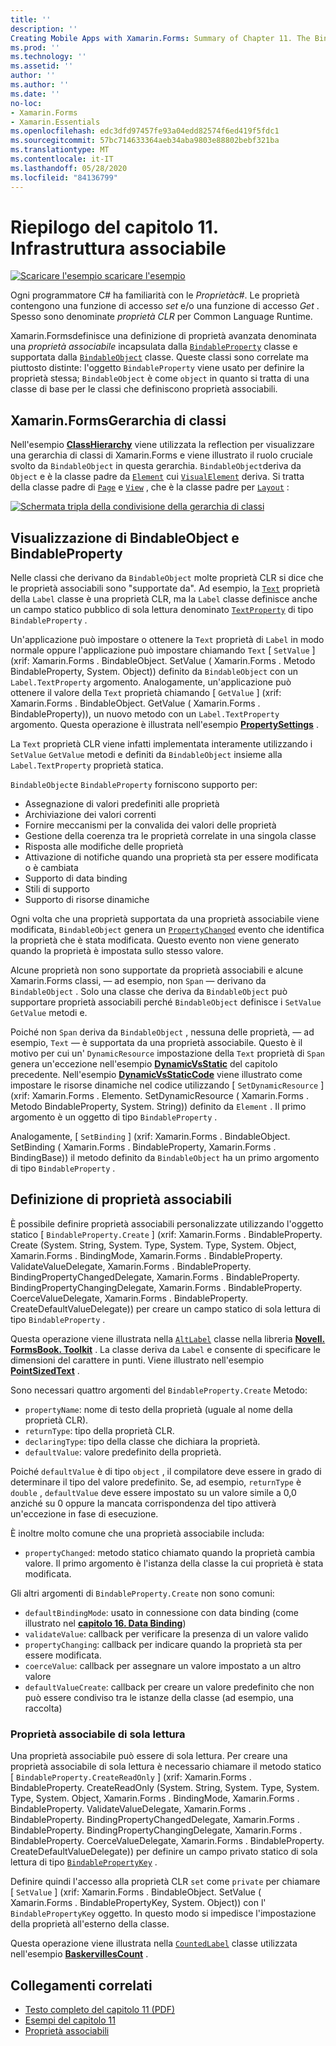 ```yaml
---
title: ''
description: ''
Creating Mobile Apps with Xamarin.Forms: Summary of Chapter 11. The Bindable infrastructure''
ms.prod: ''
ms.technology: ''
ms.assetid: ''
author: ''
ms.author: ''
ms.date: ''
no-loc:
- Xamarin.Forms
- Xamarin.Essentials
ms.openlocfilehash: edc3dfd97457fe93a04edd82574f6ed419f5fdc1
ms.sourcegitcommit: 57bc714633364aeb34aba9803e88802bebf321ba
ms.translationtype: MT
ms.contentlocale: it-IT
ms.lasthandoff: 05/28/2020
ms.locfileid: "84136799"
---
```

# <a name="summary-of-chapter-11-the-bindable-infrastructure"></a>Riepilogo del capitolo 11. Infrastruttura associabile

[![Scaricare ](~/media/shared/download.png) l'esempio scaricare l'esempio](https://github.com/xamarin/xamarin-forms-book-samples/tree/master/Chapter11)

Ogni programmatore C# ha familiarità con le *Proprietà*c#. Le proprietà contengono una funzione di accesso *set* e/o una funzione di accesso *Get* . Spesso sono denominate *proprietà CLR* per Common Language Runtime.

Xamarin.Formsdefinisce una definizione di proprietà avanzata denominata una *proprietà associabile* incapsulata dalla [`BindableProperty`](xref:Xamarin.Forms.BindableProperty) classe e supportata dalla [`BindableObject`](xref:Xamarin.Forms.BindableObject) classe. Queste classi sono correlate ma piuttosto distinte: l'oggetto `BindableProperty` viene usato per definire la proprietà stessa; `BindableObject` è come `object` in quanto si tratta di una classe di base per le classi che definiscono proprietà associabili.

## <a name="the-xamarinforms-class-hierarchy"></a>Xamarin.FormsGerarchia di classi

Nell'esempio [**ClassHierarchy**](https://github.com/xamarin/xamarin-forms-book-samples/tree/master/Chapter11/ClassHierarchy) viene utilizzata la reflection per visualizzare una gerarchia di classi di Xamarin.Forms e viene illustrato il ruolo cruciale svolto da `BindableObject` in questa gerarchia. `BindableObject`deriva da `Object` e è la classe padre da [`Element`](xref:Xamarin.Forms.Element) cui [`VisualElement`](xref:Xamarin.Forms.VisualElement) deriva. Si tratta della classe padre di [`Page`](xref:Xamarin.Forms.Page) e [`View`](xref:Xamarin.Forms.View) , che è la classe padre per [`Layout`](xref:Xamarin.Forms.Layout) :

[![Schermata tripla della condivisione della gerarchia di classi](images/ch11fg01-small.png "Condivisione gerarchia classi")](images/ch11fg01-large.png#lightbox "Condivisione gerarchia classi")

## <a name="a-peek-into-bindableobject-and-bindableproperty"></a>Visualizzazione di BindableObject e BindableProperty

Nelle classi che derivano da `BindableObject` molte proprietà CLR si dice che le proprietà associabili sono "supportate da". Ad esempio, la [`Text`](xref:Xamarin.Forms.Label.Text) proprietà della `Label` classe è una proprietà CLR, ma la `Label` classe definisce anche un campo statico pubblico di sola lettura denominato [`TextProperty`](xref:Xamarin.Forms.Label.TextProperty) di tipo `BindableProperty` .

Un'applicazione può impostare o ottenere la `Text` proprietà di `Label` in modo normale oppure l'applicazione può impostare chiamando `Text` [ `SetValue` ] (xrif: Xamarin.Forms . BindableObject. SetValue ( Xamarin.Forms . Metodo BindableProperty, System. Object)) definito da `BindableObject` con un `Label.TextProperty` argomento. Analogamente, un'applicazione può ottenere il valore della `Text` proprietà chiamando [ `GetValue` ] (xrif: Xamarin.Forms . BindableObject. GetValue ( Xamarin.Forms . BindableProperty)), un nuovo metodo con un `Label.TextProperty` argomento. Questa operazione è illustrata nell'esempio [**PropertySettings**](https://github.com/xamarin/xamarin-forms-book-samples/tree/master/Chapter11/PropertySettings) .

La `Text` proprietà CLR viene infatti implementata interamente utilizzando i `SetValue` `GetValue` metodi e definiti da `BindableObject` insieme alla `Label.TextProperty` proprietà statica.

`BindableObject`e `BindableProperty` forniscono supporto per:

- Assegnazione di valori predefiniti alle proprietà
- Archiviazione dei valori correnti
- Fornire meccanismi per la convalida dei valori delle proprietà
- Gestione della coerenza tra le proprietà correlate in una singola classe
- Risposta alle modifiche delle proprietà
- Attivazione di notifiche quando una proprietà sta per essere modificata o è cambiata
- Supporto di data binding
- Stili di supporto
- Supporto di risorse dinamiche

Ogni volta che una proprietà supportata da una proprietà associabile viene modificata, `BindableObject` genera un [`PropertyChanged`](xref:Xamarin.Forms.BindableObject.PropertyChanged) evento che identifica la proprietà che è stata modificata. Questo evento non viene generato quando la proprietà è impostata sullo stesso valore.

Alcune proprietà non sono supportate da proprietà associabili e alcune Xamarin.Forms classi, &mdash; ad esempio, non `Span` &mdash; derivano da `BindableObject` . Solo una classe che deriva da `BindableObject` può supportare proprietà associabili perché `BindableObject` definisce i `SetValue` `GetValue` metodi e.

Poiché non `Span` deriva da `BindableObject` , nessuna delle proprietà, &mdash; ad esempio, `Text` &mdash; è supportata da una proprietà associabile. Questo è il motivo per cui un' `DynamicResource` impostazione della `Text` proprietà di `Span` genera un'eccezione nell'esempio [**DynamicVsStatic**](https://github.com/xamarin/xamarin-forms-book-samples/tree/master/Chapter10/DynamicVsStatic) del capitolo precedente. Nell'esempio [**DynamicVsStaticCode**](https://github.com/xamarin/xamarin-forms-book-samples/tree/master/Chapter11/DynamicVsStaticCode) viene illustrato come impostare le risorse dinamiche nel codice utilizzando [ `SetDynamicResource` ] (xrif: Xamarin.Forms . Elemento. SetDynamicResource ( Xamarin.Forms . Metodo BindableProperty, System. String)) definito da `Element` . Il primo argomento è un oggetto di tipo `BindableProperty` .

Analogamente, [ `SetBinding` ] (xrif: Xamarin.Forms . BindableObject. SetBinding ( Xamarin.Forms . BindableProperty, Xamarin.Forms . BindingBase)) il metodo definito da `BindableObject` ha un primo argomento di tipo `BindableProperty` .

## <a name="defining-bindable-properties"></a>Definizione di proprietà associabili

È possibile definire proprietà associabili personalizzate utilizzando l'oggetto statico [ `BindableProperty.Create` ] (xrif: Xamarin.Forms . BindableProperty. Create (System. String, System. Type, System. Type, System. Object, Xamarin.Forms . BindingMode, Xamarin.Forms . BindableProperty. ValidateValueDelegate, Xamarin.Forms . BindableProperty. BindingPropertyChangedDelegate, Xamarin.Forms . BindableProperty. BindingPropertyChangingDelegate, Xamarin.Forms . BindableProperty. CoerceValueDelegate, Xamarin.Forms . BindableProperty. CreateDefaultValueDelegate)) per creare un campo statico di sola lettura di tipo `BindableProperty` .

Questa operazione viene illustrata nella [`AltLabel`](https://github.com/xamarin/xamarin-forms-book-samples/blob/master/Libraries/Xamarin.FormsBook.Toolkit/Xamarin.FormsBook.Toolkit/AltLabel.cs) classe nella libreria [**Novell. FormsBook. Toolkit**](https://github.com/xamarin/xamarin-forms-book-samples/tree/master/Libraries/Xamarin.FormsBook.Toolkit) . La classe deriva da `Label` e consente di specificare le dimensioni del carattere in punti. Viene illustrato nell'esempio [**PointSizedText**](https://github.com/xamarin/xamarin-forms-book-samples/tree/master/Chapter11/PointSizedText) .

Sono necessari quattro argomenti del `BindableProperty.Create` Metodo:

- `propertyName`: nome di testo della proprietà (uguale al nome della proprietà CLR).
- `returnType`: tipo della proprietà CLR.
- `declaringType`: tipo della classe che dichiara la proprietà.
- `defaultValue`: valore predefinito della proprietà.

Poiché `defaultValue` è di tipo `object` , il compilatore deve essere in grado di determinare il tipo del valore predefinito. Se, ad esempio, `returnType` è `double` , `defaultValue` deve essere impostato su un valore simile a 0,0 anziché su 0 oppure la mancata corrispondenza del tipo attiverà un'eccezione in fase di esecuzione.

È inoltre molto comune che una proprietà associabile includa:

- `propertyChanged`: metodo statico chiamato quando la proprietà cambia valore. Il primo argomento è l'istanza della classe la cui proprietà è stata modificata.

Gli altri argomenti di `BindableProperty.Create` non sono comuni:

- `defaultBindingMode`: usato in connessione con data binding (come illustrato nel [**capitolo 16. Data Binding**](chapter16.md))
- `validateValue`: callback per verificare la presenza di un valore valido
- `propertyChanging`: callback per indicare quando la proprietà sta per essere modificata.
- `coerceValue`: callback per assegnare un valore impostato a un altro valore
- `defaultValueCreate`: callback per creare un valore predefinito che non può essere condiviso tra le istanze della classe (ad esempio, una raccolta)

### <a name="the-read-only-bindable-property"></a>Proprietà associabile di sola lettura

Una proprietà associabile può essere di sola lettura. Per creare una proprietà associabile di sola lettura è necessario chiamare il metodo statico [ `BindableProperty.CreateReadOnly` ] (xrif: Xamarin.Forms . BindableProperty. CreateReadOnly (System. String, System. Type, System. Type, System. Object, Xamarin.Forms . BindingMode, Xamarin.Forms . BindableProperty. ValidateValueDelegate, Xamarin.Forms . BindableProperty. BindingPropertyChangedDelegate, Xamarin.Forms . BindableProperty. BindingPropertyChangingDelegate, Xamarin.Forms . BindableProperty. CoerceValueDelegate, Xamarin.Forms . BindableProperty. CreateDefaultValueDelegate)) per definire un campo privato statico di sola lettura di tipo [`BindablePropertyKey`](xref:Xamarin.Forms.BindablePropertyKey) .

Definire quindi l'accesso alla proprietà CLR `set` come `private` per chiamare [ `SetValue` ] (xrif: Xamarin.Forms . BindableObject. SetValue ( Xamarin.Forms . BindablePropertyKey, System. Object)) con l' `BindablePropertyKey` oggetto. In questo modo si impedisce l'impostazione della proprietà all'esterno della classe.

Questa operazione viene illustrata nella [`CountedLabel`](https://github.com/xamarin/xamarin-forms-book-samples/blob/master/Libraries/Xamarin.FormsBook.Toolkit/Xamarin.FormsBook.Toolkit/CountedLabel.cs) classe utilizzata nell'esempio [**BaskervillesCount**](https://github.com/xamarin/xamarin-forms-book-samples/tree/master/Chapter11/BaskervillesCount) .

## <a name="related-links"></a>Collegamenti correlati

- [Testo completo del capitolo 11 (PDF)](https://download.xamarin.com/developer/xamarin-forms-book/XamarinFormsBook-Ch11-Apr2016.pdf)
- [Esempi del capitolo 11](https://github.com/xamarin/xamarin-forms-book-samples/tree/master/Chapter11)
- [Proprietà associabili](~/xamarin-forms/xaml/bindable-properties.md)
